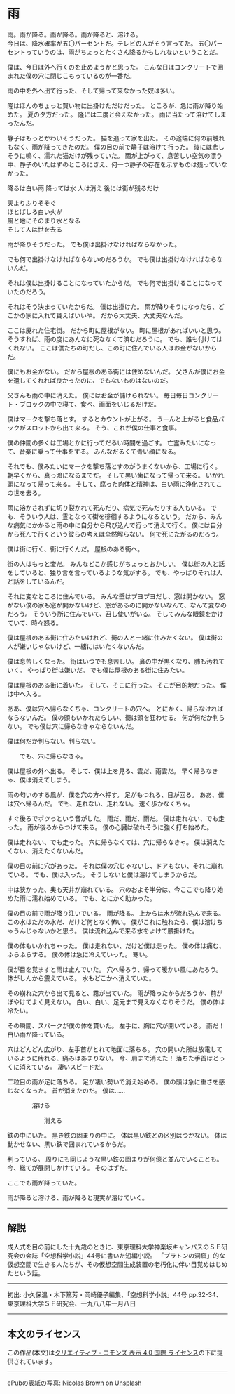 # 雨
<div class="verse">
雨。雨が降る。雨が降る。雨が降ると、溶ける。
</div>

<div class="plain">
今日は、降水確率が五〇パーセントだ。テレビの人がそう言ってた。
五〇パーセントっていうのは、雨がちょっとたくさん降るかもしれないということだ。

僕は、今日は外へ行くのを止めようかと思った。
こんな日はコンクリートで囲まれた僕の穴に閉じこもっているのが一番だ。

雨の中を外へ出て行った、そして帰って来なかった奴は多い。

隆はほんのちょっと買い物に出掛けただけだった。
ところが、急に雨が降り始めた。
夏の夕方だった。
隆には二度と会えなかった。
雨に当たって溶けてしまったんだ。

静子はもっとかわいそうだった。
猫を追って家を出た。
その途端に何の前触れもなく、雨が降ってきたのだ。
僕の目の前で静子は溶けて行った。
後には悲しそうに鳴く、濡れた猫だけが残っていた。
雨が上がって、息苦しい空気の漂う中、静子のいたはずのところにさえ、何一つ静子の存在を示すものは残っていなかった。
</div>

<div class="verse">
降るは白い雨    
降っては水    
人は消え    
後には街が残るだけ

天よりふりそそぐ    
ほとばしる白い火が    
風と地にそのまり水となる    
そして人は世を去る
</div>

<div class="plain">
雨が降りそうだった。
でも僕は出掛けなければならなかった。

でも何で出掛けなければならないのだろうか。
でも僕は出掛けなければならないんだ。

それは僕は出掛けることになっていたからだ。
でも何で出掛けることになっていたのだろう。

それはそう決まっていたからだ。
僕は出掛けた。
雨が降りそうになったら、どこかの家に入れて貰えばいいや。
だから大丈夫、大丈夫なんだ。
</div>

<div class="plain">
ここは廃れた住宅街。
だから町に屋根がない。
町に屋根があればいいと思う。
そうすれば、雨の度にあんなに死ななくて済むだろうに。
でも、誰も付けてはくれない。
ここは僕たちの町だし、この町に住んでいる人はお金がないからだ。

僕にもお金がない。
だから屋根のある街には住めないんだ。
父さんが僕にお金を遺してくれれば良かったのに、でもないものはないのだ。

父さんも雨の中に消えた。
僕にはお金が儲けられない。
毎日毎日コンクリート・ブロックの中で寝て、食べ、画面をいじるだけだ。

僕はマークを撃ち落とす。
するとカウントが上がる。
うーんと上がると食品パックがスロットから出て来る。
そう、これが僕の仕事と食事。

僕の仲間の多くは工場とかに行ってだるい時間を過ごす。
亡霊みたいになって、音楽に乗って仕事をする。
みんなだるくて青い顔になる。

それでも、僕みたいにマークを撃ち落とすのがうまくないから、工場に行く。
朝早くから、真っ暗になるまでだ。
そして黒い歯になって帰って来る。
いかれ頭になって帰って来る。
そして、腐った肉体と精神は、白い雨に浄化されてこの世を去る。

雨に溶かされずに切り裂かれて死んだり、病気で死んだりする人もいる。
でも、そういう人は、霊となって街を徘徊するようになるという。
だから、みんな病気にかかると雨の中に自分から飛び込んで行って消えて行く。
僕には自分から死んで行くという彼らの考えは全然解らない。
何で死にたがるのだろう。
</div>

<div class="plain">
僕は街に行く、街に行くんだ。
屋根のある街へ。

街の人はもっと変だ。
みんなどこか感じがちょっとおかしい。
僕は街の人と話をしていると、独り言を言っているような気がする。
でも、やっぱりそれは人と話をしているんだ。

それに変なところに住んでいる。
みんな壁はプヨプヨだし、窓は開かない。
窓がない僕の家も窓が開かないけど、窓があるのに開かないなんて、なんて変なのだろう。
そういう所に住んでいて、召し使いがいる。
そしてみんな眼鏡をかけていて、時々怒る。

僕は屋根のある街に住みたいけれど、街の人と一緒に住みたくない。
僕は街の人が嫌いじゃないけど、一緒にはいたくないんだ。

僕は息苦しくなった。
街はいつでも息苦しい。
鼻の中が黒くなり、肺も汚れていく。
やっぱり街は嫌いだ。
でも僕は屋根のある街に住みたい。

僕は屋根のある街に着いた。
そして、そこに行った。
そこが目的地だった。
僕は中へ入る。
</div>

<div class="plain">
ああ、僕は穴へ帰らなくちゃ、コンクリートの穴へ。
とにかく、帰らなければならないんだ。
僕の頭もいかれたらしい、街は頭を狂わせる。
何が何だか判らない。
でも僕は穴に帰らなきゃならないんだ。

僕は何だか判らない。判らない。

　　でも、穴に帰らなきゃ。
</div>

<div class="plain">
僕は屋根の外へ出る。
そして、僕は上を見る、雲だ、雨雲だ。
早く帰らなきゃ、僕は消えてしまう。

雨の匂いのする風が、僕を穴の方へ押す。
足がもつれる、目が回る。
ああ、僕は穴へ帰るんだ。
でも、走れない、走れない。
速く歩かなくちゃ。

すぐ後ろでポツっという音がした。
雨だ、雨だ、雨だ。
僕は走れない、でも走った。
雨が後ろからつけて来る。
僕の心臓は破れそうに強く打ち始めた。

僕は走れない、でも走った。
穴に帰らなくては、穴に帰らなきゃ。
僕は消えたくない、消えたくないんだ。

僕の目の前に穴があった。
それは僕の穴じゃないし、ドアもない、それに崩れている。
でも、僕は入った。
そうしないと僕は溶けてしまうからだ。

中は狭かった、奥も天井が崩れている。
穴のおよそ半分は、今ここでも降り始めた雨に濡れ始めている。
でも、とにかく助かった。

僕の目の前で雨が降り注いでいる。
雨が降る。
上からは水が流れ込んで来る。
この水はただの水だ、だけど何となく怖い。
僕がこれに触れたら、僕は溶けちゃうんじゃないかと思う。
僕は流れ込んで来る水をよけて腰掛けた。

僕の体もいかれちゃった。
僕は走れない、だけど僕は走った。
僕の体は痛む、ふらふらする。
僕の体は急に冷えていった。
寒い。
</div>

<div class="plain">
僕が目を覚ますと雨は止んでいた。
穴へ帰ろう、帰って暖かい風にあたろう。
体がしんから震えている。
水もどこかへ消えていた。

その崩れた穴から出て見ると、霧が出ていた。
雨が降ったからだろうか、前がぼやけてよく見えない。
白い、白い、足元まで見えなくなりそうだ。
僕の体は冷たい。

その瞬間、スパークが僕の体を貫いた。
左手に、胸に穴が開いている。
雨だ！
白い雨が降っている。

穴はどんどん広がり、左手首がとれて地面に落ちる。
穴の開いた所は放電しているように痺れる、痛みはあまりない。
今、肩まで消えた！
落ちた手首はとっくに消えている。
凄いスピードだ。

二粒目の雨が足に落ちる。
足が凄い勢いで消え始める。
僕の頭は急に重さを感じなくなった。
首が消えたのだ。
僕は……
</div>

<div class="verse">
　　　　溶ける

　　　　　　消える
</div>

<div class="plain">
鉄の中にいた。
黒き鉄の固まりの中に。
体は黒い鉄との区別はつかない。
体は動かせない、黒い鉄で囲まれているからだ。

判っている。
周りにも同じような黒い鉄の固まりが何億と並んでいることも。
今、総てが展開しかけている。
そのはずだ。
</div>

<div class="plain">
ここでも雨が降っていた。

雨が降ると溶ける、雨が降ると現実が溶けていく。
</div>

***

## 解説
成人式を目の前にした十九歳のときに、東京理科大学神楽坂キャンパスのＳＦ研究会の会誌「空想科学小説」<span class="tcy">44</span>号に書いた短編小説。
「プラトンの洞窟」的な仮想空間で生きる人たちが、その仮想空間生成装置の老朽化に伴い目覚めはじめたという話。

***

初出: 小久保温・木下篤芳・岡崎優子編集、「空想科学小説」<span class="tcy">44</span>号 pp.<span class="tcy">32</span>-<span class="tcy">34</span>、東京理科大学ＳＦ研究会、一九八八年一月八日

***

## 本文のライセンス
この作品(本文)は<a rel="license" href="https://creativecommons.org/licenses/by/4.0/deed.ja">クリエイティブ・コモンズ 表示 4.0 国際 ライセンス</a>の下に提供されています。

***

ePubの表紙の写真: [Nicolas Brown](http://unsplash.com/photos/Bi65LFoCYLU?utm_source=unsplash&utm_medium=referral&utm_content=creditCopyText) on [Unsplash](https://unsplash.com/?utm_source=unsplash&utm_medium=referral&utm_content=creditCopyText)
